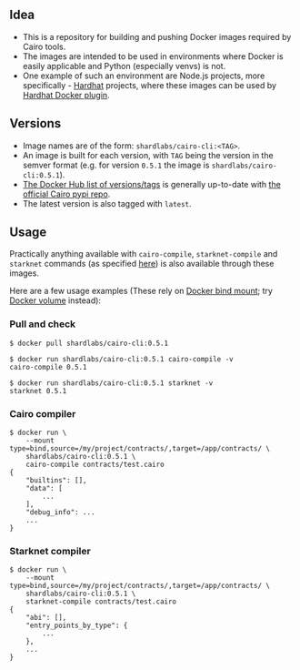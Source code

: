 ## Idea
- This is a repository for building and pushing Docker images required by Cairo tools.
- The images are intended to be used in environments where Docker is easily applicable and Python (especially venvs) is not.
- One example of such an environment are Node.js projects, more specifically - [Hardhat](https://github.com/nomiclabs/hardhat) projects, where these images can be used by [Hardhat Docker plugin](https://www.npmjs.com/package/@nomiclabs/hardhat-docker).

## Versions
- Image names are of the form: `shardlabs/cairo-cli:<TAG>`.
- An image is built for each version, with `TAG` being the version in the semver format (e.g. for version `0.5.1` the image is `shardlabs/cairo-cli:0.5.1`).
- [The Docker Hub list of versions/tags](https://hub.docker.com/repository/registry-1.docker.io/shardlabs/cairo-cli/tags) is generally up-to-date with [the official Cairo pypi repo](https://pypi.org/pypi/cairo-lang/json).
- The latest version is also tagged with `latest`.

## Usage
Practically anything available with `cairo-compile`, `starknet-compile` and `starknet` commands (as specified [here](https://www.cairo-lang.org/docs/hello_starknet/index.html)) is also available through these images.

Here are a few usage examples (These rely on [Docker bind mount](https://docs.docker.com/storage/bind-mounts/); try [Docker volume](https://docs.docker.com/storage/volumes/) instead):

### Pull and check
```
$ docker pull shardlabs/cairo-cli:0.5.1

$ docker run shardlabs/cairo-cli:0.5.1 cairo-compile -v
cairo-compile 0.5.1 

$ docker run shardlabs/cairo-cli:0.5.1 starknet -v
starknet 0.5.1
```

### Cairo compiler
```
$ docker run \
    --mount type=bind,source=/my/project/contracts/,target=/app/contracts/ \
    shardlabs/cairo-cli:0.5.1 \
    cairo-compile contracts/test.cairo
{
    "builtins": [],
    "data": [
        ...
    ],
    "debug_info": ...
    ...
}
```

### Starknet compiler
```
$ docker run \
    --mount type=bind,source=/my/project/contracts/,target=/app/contracts/ \
    shardlabs/cairo-cli:0.5.1 \
    starknet-compile contracts/test.cairo
{
    "abi": [],
    "entry_points_by_type": {
        ...
    },
    ...
}
```
